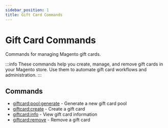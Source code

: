 ```yaml
---
sidebar_position: 1
title: Gift Card Commands
---
```


# Gift Card Commands

Commands for managing Magento gift cards.

:::info
These commands help you create, manage, and remove gift cards in your Magento store. Use them to automate gift card workflows and administration.
:::

## Commands

- [giftcard:pool:generate](./giftcard-pool-generate.md) - Generate a new gift card pool
- [giftcard:create](./giftcard-create.md) - Create a gift card
- [giftcard:info](./giftcard-info.md) - View gift card information
- [giftcard:remove](./giftcard-remove.md) - Remove a gift card
